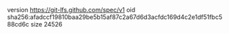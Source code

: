 version https://git-lfs.github.com/spec/v1
oid sha256:afadccf19810baa29be5b15af87c2a67d6d3acfdc169d4c2e1df51fbc588cd6c
size 24526
